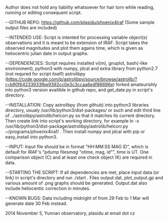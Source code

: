 Author does not hold any liability whatsoever for hair torn while reading, running or editing consequent script.

--GITHUB REPO: 
https://github.com/plasidu/phoenix4iraf  (Some sample output files are included)

--INTENDED USE: 
Script is intented for processing variable object(s) observations and it is meant to be extension of IRAF. Script takes the observed magnitudes and plot them agains time, which is given as heliocentric julian date in output graphs.

--DEPENDENCIES: 
Script requires installed vi(m), gnuplot, bash(-like environment), python3 with numpy, jdcal and extra library from python2.7 (not requred for script itself) astrolibpy (https://code.google.com/p/astrolibpy/source/browse/astrolib/?r=b90f64233933fbe9392cc0e3c3ccaa6edf86696e) forked amateurishly into python3 version availible in github repo, and get_date.py in script's directory.

--INSTALLATION: 
Copy astrolibpy (from github) into python3 libraries directory, usualy /usr/lib/python3/dist-packages/ or such and edit third line of ../astrolibpy/astrolib/helcorr.py so that it matches its current directory. Then create link into script's working directory, for example ln -s /usr/lib/python3/dist-package/astrolibpy/astrolib/helcorr.py ~/programs/phoenix4iraf/ . Then install numpy and jdcal with pip or easy_install into python3. 

--INPUT: 
Input file should be in format "HH:MM:SS  MAG  ID", which is default for IRAF's "pdump files*mag* "otime, mag, id"", time is UT. One comparison object (C) and at least one check object (K) are required in data.

--STARTING THE SCRIPT: 
If all dependencies are met, place input data (or link) in script's directory and run ./start . Files output.dat, plot_output.gp and various amount of .png graphs should be generated. Output.dat also include heliocentic correction in minutes.


--KNOWN BUGS: 
Data including midnight of from 29 Feb to 1 Mar will generate date 30 Feb instead.



2014 November 5, Yunnan observatory, plasidu at email dot cz
